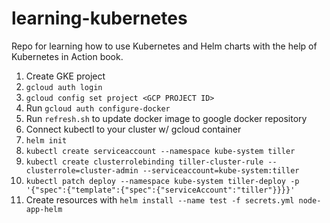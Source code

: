 # learning-kubernetes

Repo for learning how to use Kubernetes and Helm charts with the help of Kubernetes in Action book.

1. Create GKE project
1. `gcloud auth login`
1. `gcloud config set project <GCP PROJECT ID>`
1. Run `gcloud auth configure-docker`
1. Run `refresh.sh` to update docker image to google docker repository
1. Connect kubectl to your cluster w/ gcloud container
1. `helm init`
1. `kubectl create serviceaccount --namespace kube-system tiller`
1. `kubectl create clusterrolebinding tiller-cluster-rule --clusterrole=cluster-admin --serviceaccount=kube-system:tiller`
1. `kubectl patch deploy --namespace kube-system tiller-deploy -p '{"spec":{"template":{"spec":{"serviceAccount":"tiller"}}}}'`
1. Create resources with `helm install --name test -f secrets.yml node-app-helm`
